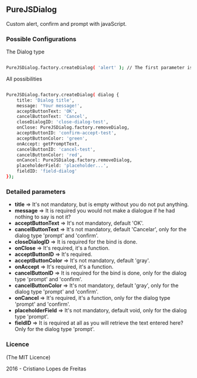 ## PureJSDialog

Custom alert, confirm and prompt with javaScript.

### Possible Configurations

The Dialog type

```bash

PureJSDialog.factory.createDialog( 'alert' ); // The first parameter is the type of dialog, there are three: 'alert', 'confirm' ou 'prompt'.

```

All possibilities

```bash

PureJSDialog.factory.createDialog( dialog {
    title: 'Dialog title',
    message: 'Your message!',
    acceptButtonText: 'OK',
    cancelButtonText: 'Cancel',
    closeDialogID: 'close-dialog-test',
    onClose: PureJSDialog.factory.removeDialog,
    acceptButtonID: 'confirm-accept-test',
    acceptButtonColor: 'green',
    onAccept: getPromptText,
    cancelButtonID: 'cancel-test',
    cancelButtonColor: 'red',
    onCancel: PureJSDialog.factory.removeDialog,
    placeholderField: 'placeholder...',
    fieldID: 'field-dialog'
});

```

### Detailed parameters

- **title** => It's not mandatory, but is empty without you do not put anything.
- **message** => It is required you would not make a dialogue if he had nothing to say is not it?
- **acceptButtonText** => It's not mandatory, default 'OK'.
- **cancelButtonText** => It's not mandatory, default 'Cancelar', only for the dialog type 'prompt' and 'confirm'.
- **closeDialogID** => It is required for the bind is done.
- **onClose** => It's required, it's a function.
- **acceptButtonID** => It's required.
- **acceptButtonColor** => It's not mandatory, default 'gray'.
- **onAccept** => It's required, it's a function.
- **cancelButtonID** => It is required for the bind is done, only for the dialog type 'prompt' and 'confirm'.
- **cancelButtonColor** => It's not mandatory, default 'gray', only for the dialog type 'prompt' and 'confirm'.
- **onCancel** => It's required, it's a function, only for the dialog type 'prompt' and 'confirm'.
- **placeholderField** => It's not mandatory, default void, only for the dialog type 'prompt'.
- **fieldID** => It is required at all as you will retrieve the text entered here? Only for the dialog type 'prompt'.

### Licence

(The MIT Licence)

2016 - Cristiano Lopes de Freitas
